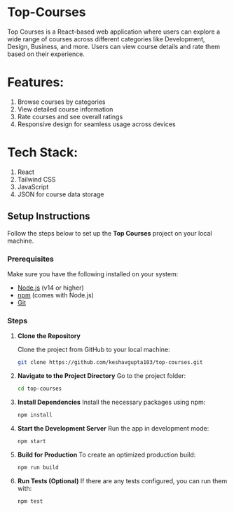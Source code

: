 # Top-Courses
Top Courses is a React-based web application where users can explore a wide range of courses across different categories like Development, Design, Business, and more. Users can view course details and rate them based on their experience.
# Features:
1) Browse courses by categories 
2) View detailed course information 
3) Rate courses and see overall ratings 
4) Responsive design for seamless usage across devices
# Tech Stack:
1) React
2) Tailwind CSS
3) JavaScript
4) JSON for course data storage
## Setup Instructions

Follow the steps below to set up the **Top Courses** project on your local machine.

### Prerequisites
Make sure you have the following installed on your system:
- [Node.js](https://nodejs.org/) (v14 or higher)
- [npm](https://www.npmjs.com/) (comes with Node.js)
- [Git](https://git-scm.com/)

### Steps

1. **Clone the Repository**

   Clone the project from GitHub to your local machine:
   ```bash
   git clone https://github.com/keshavgupta103/top-courses.git
2. **Navigate to the Project Directory**
   Go to the project folder:
   ```bash
   cd top-courses
3. **Install Dependencies**
   Install the necessary packages using npm:
   ```bash
   npm install
4. **Start the Development Server**
   Run the app in development mode:
    ```bash
    npm start
5. **Build for Production**
   To create an optimized production build:
    ```bash
    npm run build
6. **Run Tests (Optional)**
   If there are any tests configured, you can run them with:
     ```bash
     npm test

